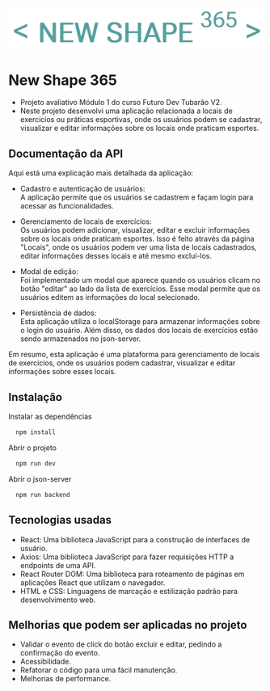 <h1>
    <img src="src\assets\Logo.png" alt="Logomarca" />
</h1>

# New Shape 365

* Projeto avaliativo  Módulo 1 do curso  Futuro Dev Tubarão V2.
* Neste projeto desenvolvi uma aplicação relacionada a locais de exercícios ou práticas esportivas, onde os usuários podem se cadastrar, visualizar e editar informações sobre os locais onde praticam esportes.



## Documentação da API

Aqui está uma explicação mais detalhada da aplicação:

* Cadastro e autenticação de usuários:  
A aplicação permite que os usuários se 
cadastrem e façam login para acessar as funcionalidades.

* Gerenciamento de locais de exercícios:   
Os usuários podem adicionar, visualizar, 
editar e excluir informações sobre os locais onde praticam esportes. Isso é 
feito através da página "Locais", onde os usuários podem ver uma lista de locais 
cadastrados, editar informações desses locais e até mesmo excluí-los.

* Modal de edição:  
Foi implementado um modal que aparece quando os usuários clicam no botão "editar" ao lado da lista de exercícios. 
Esse modal permite que os usuários editem as informações do local selecionado.

* Persistência de dados:   
Esta aplicação  utiliza o localStorage para armazenar informações sobre o login do usuário. Além disso, os dados dos locais de exercícios estão sendo armazenados  no json-server.

Em resumo, esta aplicação é uma plataforma para gerenciamento de locais de exercícios, onde os usuários podem cadastrar, visualizar 
e editar informações sobre esses locais.


## Instalação

Instalar as dependências

```bash
  npm install
```
Abrir o projeto

```bash
  npm run dev
```   
Abrir o json-server

```bash
  npm run backend
```


## Tecnologias usadas

 - React: Uma biblioteca JavaScript para a construção de interfaces de usuário.
 - Axios: Uma biblioteca JavaScript para fazer requisições HTTP a endpoints de uma API.
 - React Router DOM: Uma biblioteca para roteamento de páginas em aplicações React que utilizam o navegador.
 - HTML e CSS: Linguagens de marcação e estilização padrão para desenvolvimento web.


## Melhorias que podem ser aplicadas no projeto

* Validar o evento de click do botão excluir e editar, pedindo a confirmação do evento.
* Acessibilidade. 
* Refatorar o código para uma fácil manutenção.
* Melhorias de performance.




